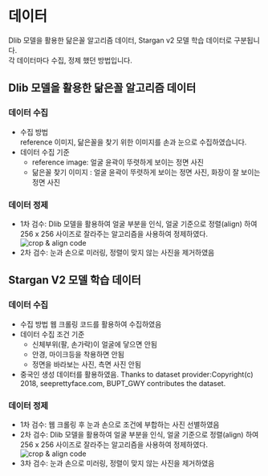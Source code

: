# 데이터
Dlib 모델을 활용한 닮은꼴 알고리즘 데이터, Stargan v2 모델 학습 데이터로 구분됩니다.  
각 데이터마다 수집, 정제 했던 방법입니다.



## Dlib 모델을 활용한 닮은꼴 알고리즘 데이터
### 데이터 수집
- 수집 방법  
reference 이미지, 닮은꼴을 찾기 위한 이미지를 손과 눈으로 수집하였습니다.
- 데이터 수집 기준
  - reference image: 얼굴 윤곽이 뚜렷하게 보이는 정면 사진
  - 닮은꼴 찾기 이미지 : 얼굴 윤곽이 뚜렷하게 보이는 정면 사진, 화장이 잘 보이는 정면 사진
### 데이터 정제 
  - 1차 검수: Dlib 모델을 활용하여 얼굴 부분을 인식, 얼굴 기준으로 정렬(align) 하여 256 x 256 사이즈로 잘라주는 알고리즘을 사용하여 정제하였다.![crop & align code](https://github.com/junnnn-a/About_Me/tree/main/Data/crop%20%26%20align)
  - 2차 검수: 눈과 손으로 미러링, 정렬이 맞지 않는 사진을 제거하였음
  



## Stargan V2 모델 학습 데이터

### 데이터 수집
  - 수집 방법
  웹 크롤링 코드를 활용하여 수집하였음
  - 데이터 수집 조건 기준
    - 신체부위(팔, 손가락)이 얼굴에 닿으면 안됨
    - 안경, 마이크등을 착용하면 안됨
    - 정면을 바라보는 사진, 측면 사진 안됨
  - 중국인 생성 데이터를 활용하였음. Thanks to dataset provider:Copyright(c) 2018, seeprettyface.com, BUPT_GWY contributes the dataset.
  
### 데이터 정제
- 1차 검수: 웹 크롤링 후 눈과 손으로 조건에 부합하는 사진 선별하였음
- 2차 검수: Dlib 모델을 활용하여 얼굴 부분을 인식, 얼굴 기준으로 정렬(align) 하여 256 x 256 사이즈로 잘라주는 알고리즘을 사용하여 정제하였다.![crop & align code](https://github.com/junnnn-a/About_Me/tree/main/Data/crop%20%26%20align)
- 3차 검수: 눈과 손으로 미러링, 정렬이 맞지 않는 사진을 제거하였음


